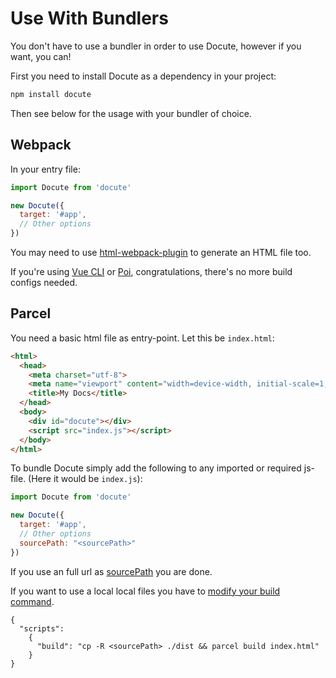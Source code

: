 # Use With Bundlers

You don't have to use a bundler in order to use Docute, however if you want, you can!

First you need to install Docute as a dependency in your project:

```bash
npm install docute
```

Then see below for the usage with your bundler of choice.

## Webpack

In your entry file:

```js
import Docute from 'docute'

new Docute({
  target: '#app',
  // Other options
})
```

You may need to use [html-webpack-plugin](https://github.com/jantimon/html-webpack-plugin) to generate an HTML file too.

If you're using [Vue CLI](https://cli.vuejs.org) or [Poi](https://poi.js.org), congratulations, there's no more build configs needed.

## Parcel
You need a basic html file as entry-point. Let this be `index.html`:

```html
<html>
  <head>
    <meta charset="utf-8">
    <meta name="viewport" content="width=device-width, initial-scale=1, shrink-to-fit=no">
    <title>My Docs</title>
  </head>
  <body>
    <div id="docute"></div>
    <script src="index.js"></script>
  </body>
</html>
```

To bundle Docute simply add the following to any imported or required js-file. (Here it would be `index.js`):

```js
import Docute from 'docute'

new Docute({
  target: '#app',
  // Other options
  sourcePath: "<sourcePath>"
})
```

If you use an full url as [sourcePath](https://docute.org/options#sourcepath) you are done.

If you want to use a local local files you have to [modify your build command](https://github.com/parcel-bundler/parcel/issues/1411#issuecomment-415483965).

```json5
{
  "scripts": 
    {
      "build": "cp -R <sourcePath> ./dist && parcel build index.html"
    }
}
```
